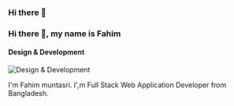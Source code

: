 ### Hi there 👋

### Hi there 👋, my name is Fahim
#### Design & Development
![Design & Development](https://arturssmirnovs.github.io/github-profile-readme-generator/images/banner.png)

I'm Fahim muntasri. I',m Full Stack Web Application Developer from  Bangladesh. 
